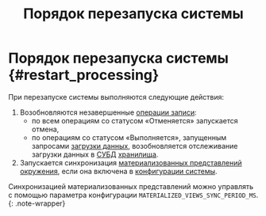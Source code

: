﻿---
layout: default
title: Порядок перезапуска системы
nav_order: 6
parent: Связи с другими системами и компонентами
grand_parent: Обзор понятий, компонентов и связей
has_children: false
has_toc: false
---

# Порядок перезапуска системы {#restart_processing}

При перезапуске системы выполняются следующие действия:
1. Возобновляются незавершенные [операции записи](../../main_concepts/write_operation/write_operation.md): 
   * по всем операциям со статусом «Отменяется» запускается отмена,
   * по операциям со статусом «Выполняется», запущенным запросами 
   [загрузки данных](../../../working_with_system/data_upload/data_upload.md), возобновляется 
   отслеживание загрузки данных в [СУБД](../../../introduction/supported_DBMS/supported_DBMS.md)
   [хранилища](../../main_concepts/data_storage/data_storage.md).
2. Запускается синхронизация [материализованных представлений](../../main_concepts/materialized_view/materialized_view.md) 
   [окружения](../../main_concepts/environment/environment.md), если она включена в 
   [конфигурации системы](../../../maintenance/configuration/system/system.md).
   
Синхронизацией материализованных представлений можно управлять с помощью параметра конфигурации 
`MATERIALIZED_VIEWS_SYNC_PERIOD_MS`.
{: .note-wrapper}